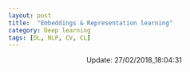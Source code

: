 ```yaml
---
layout: post
title:  "Embeddings & Representation learning"
category: Deep learning
tags: [DL, NLP, CV, CL]
---
```






<center> Update: 27/02/2018_18:04:31</center>

  	
